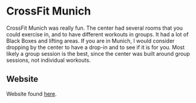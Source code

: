 # CrossFit Munich

CrossFit Munich was really fun. The center had several rooms that you could exercise in, and to have different workouts in groups. It had a lot of Black Boxes and lifting areas. If you are in Munich, I would consider dropping by the center to have a drop-in and to see if it is for you. Most likely a group session is the best, since the center was built around group sessions, not individual workouts.

## Website

Website found [here](https://www.crossfitmunich.com/en/).